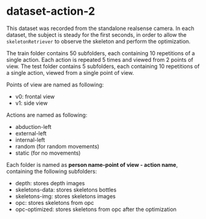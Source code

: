 # dataset-action-2

This dataset was recorded from the standalone realsense camera.
In each dataset, the subject is steady for the first seconds, in order to allow the `skeletonRetriever` to observe the skeleton and perform the optimization. 

The train folder contains 50 subfolders, each containing 10 repetitions of a single action. Each action is repeated 5 times and viewed from 2 points of view.
The test folder contains 5 subfolders, each containing 10 repetitions of a single action, viewed from a single point of view.

Points of view are named as following:
* v0: frontal view
* v1: side view

Actions are named as following:
* abduction-left
* external-left
* internal-left
* random (for random movements)
* static (for no movements)
 
Each folder is named as **person name-point of view - action name**, containing the following subfolders:
* depth: stores depth images 
* skeletons-data: stores skeletons bottles
* skeletons-img: stores skeletons images
* opc: stores skeletons from opc
* opc-optimized: stores skeletons from opc after the optimization
